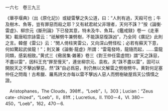 一六七　卷三九三

《華亭堰典》（出《原化記》）或疑雷擊之失公道，曰：“人則有過，天殺可也；牛及樹木、魚等，豈有罪惡而殺之耶？又有弒君弒父非理者，天何不誅？”按《論衡·雷虚》、柳宗元《斷刑論》下已發其意，特未及牛、魚耳。《鑑戒録》卷一《走車駕》載唐昭宗詠雷云：“祇解劈牛兼劈樹，不能誅惡復誅凶”，乃全同《廣記》此則之言。韓偓《雷公》云：“閒人倚柱笑雷公，又向深山劈怪松；必若有蘇天下意，何如驚起武侯龍！”；則又兼《論衡·龍虚》所謂：“雷電發時，龍隨而起，……雷龍同類，感氣相致。”黄式三《儆居集·雜著》卷三《對王仲任雷虚問》謂“天之誅惡，不盡以雷”，因科王充“罪至慢天”，連坐柳宗元、袁枚。夫“誅不盡以雷”，固可以開脱天之不擊凶擊惡，然“誅”自必爲惡，則仍無以文解雷之劈樹劈牛。黄對何足塞仲任之問哉！古希臘、羅馬詩文亦每以雷不擊凶人惡人而劈樹破屋爲天公憒憒之證。











　Aristophanes，The Clouds，398ff.，“Loeb”，I，303；Lucian：“Zeus cate-
chized”，“Loeb”，II，81ff.；Lucretius，II. 1100－4，VI. 380－450，“Loeb”，162，470－6.